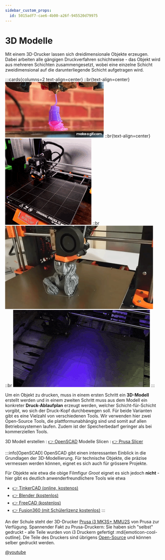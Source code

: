 ```yaml
---
sidebar_custom_props:
  id: 5015adf7-cae6-4b00-a26f-945520d79975
---
```

# 3D Modelle 

Mit einem 3D-Drucker lassen sich dreidimensionale Objekte erzeugen. Dabei arbeiten alle gängigen Druckverfahren schichtweise - das Objekt wird aus mehreren Schichten zusammengesetzt, wobei eine einzelne Schicht zweidimensional auf die darunterliegende Schicht aufgetragen wird.

:::cards{columns=2 text-align=center}
::br{text-align=center}
![--width=996px](images/prusa-timelapse-01.gif)
::br{text-align=center}
![](images/prusa-timelapse-02.gif)
::br
![Groot --width=996px](images/prusa-timelapse-03.gif)
::br
![--width=996px](images/prusa-timelapse-04.gif)
:::

Um ein Objekt zu drucken, muss in einem ersten Schritt ein **3D-Modell** erstellt werden und in einem zweiten Schritt muss aus dem Modell ein konkreter **Druck-Ablaufplan** erzeugt werden, welcher Schicht-für-Schicht vorgibt, wo sich der Druck-Kopf durchbewegen soll. Für beide Varianten gibt es eine Vielzahl von verschiedenen Tools. Wir verwenden hier zwei Open-Source Tools, die plattformunabhängig sind und somit auf allen Betriebssystemen laufen. Zudem ist der Speicherbedarf geringer als bei kommerziellen Tools.

3D Modell erstellen
: [👉 OpenSCAD](https://www.openscad.org/)
Modelle Slicen
: [👉 Prusa Slicer](https://www.prusa3d.com/page/prusaslicer_424/)

:::info[OpenSCAD]
OpenSCAD gibt einen interessanten Einblick in die Grundlagen der 3D-Modellierung. Für technische Objekte, die präzise vermessen werden können, eignet es sich auch für grössere Projekte. 

Für Objekte wie etwa die obige Filmfigur *Groot* eignet es sich jedoch **nicht** - hier gibt es deutlich anwenderfreundlichere Tools wie etwa
- [👉 TinkerCAD (online, kostenos)](https://www.tinkercad.com/)
- [👉 Blender (kostenlos)](https://studio.blender.org/training/3d-printing/)
- [👉 FreeCAD (kostenlos)](https://www.freecad.org/)
- [👉 Fusion360 (mit Schülerlizenz kostenlos)](https://www.autodesk.com/products/fusion-360/education)
:::

An der Schule steht der 3D-Drucker [Prusa i3 MK3S+ MMU2S](https://www.prusa3d.com/de/kategorie/original-prusa-i3-mk3s/) von Prusa zur Verfügung. Spannender Fakt zu Prusa-Druckern: Sie haben sich "selbst" gedruckt - alle Teile wurden von i3 Druckern gefertigt :mdi[emoticon-cool-outline]. Die Teile des Druckers sind übrigens [Open-Source](https://github.com/prusa3d/Original-Prusa-i3) und können selber gedruckt werden.

[@youtube](https://www.youtube.com/embed/gdnRkE1dRTI)
